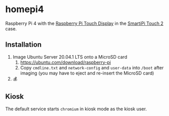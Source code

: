 # homepi4

Raspberry Pi 4 with the [Raspberry Pi Touch Display](https://www.buyapi.ca/product/smartipi-touch-2-case-for-7-official-display/) in the [SmartiPi Touch 2](https://smarticase.com/collections/smartipi-touch-2/products/smartipi-touch-2) case.

## Installation

1. Image Ubuntu Server 20.04.1 LTS onto a MicroSD card
   1. <https://ubuntu.com/download/raspberry-pi>
   2. Copy `cmdline.txt` and `network-config` and `user-data` into `/boot` after imaging (you may have to eject and re-insert the MicroSD card)
2. :moneybag:

## Kiosk

The default service starts `chromium` in kiosk mode as the kiosk user.
